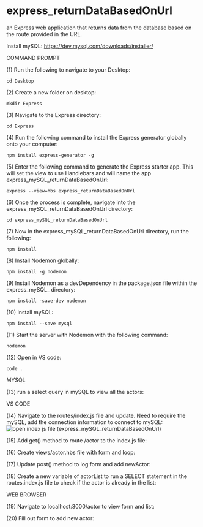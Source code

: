 # express_returnDataBasedOnUrl
an Express web application that returns data from the database based on the route provided in the URL.

Install mySQL: https://dev.mysql.com/downloads/installer/ 

COMMAND PROMPT

(1) Run the following to navigate to your Desktop: 

    cd Desktop

(2) Create a new folder on desktop: 

    mkdir Express

(3) Navigate to the Express directory: 

    cd Express

(4) Run the following command to install the Express generator globally onto your computer: 

    npm install express-generator -g

(5) Enter the following command to generate the Express starter app. This will set the view to use Handlebars and will name the app express_mySQL_returnDataBasedOnUrl: 

    express --view=hbs express_returnDataBasedOnUrl

(6) Once the process is complete, navigate into the express_mySQL_returnDataBasedOnUrl directory: 

    cd express_mySQL_returnDataBasedOnUrl

(7) Now in the express_mySQL_returnDataBasedOnUrl directory, run the following: 

    npm install

(8) Install Nodemon globally: 

    npm install -g nodemon
    
(9) Install Nodemon as a devDependency in the package.json file within the express_mySQL_ directory:

    npm install -save-dev nodemon
    
(10) Install mySQL:

    npm install --save mysql

(11) Start the server with Nodemon with the following command: 

    nodemon

(12) Open in VS code:

    code . 

MYSQL

(13) run a select query in mySQL to view all the actors:  


VS CODE

(14) Navigate to the routes/index.js file and update. Need to require the mySQL, add the connection information to connect to mySQL: ![open index js file (express_mySQL_returnDataBasedOnUrl)](https://user-images.githubusercontent.com/35668707/68095732-c5c75000-fe60-11e9-9945-7067c8f68a6e.JPG)


(15) Add get() method to route /actor to the index.js file: 

(16) Create views/actor.hbs file with form and loop: 

(17) Update post() method to log form and add newActor:

(18) Create a new variable of actorList to run a SELECT statement in the routes.index.js file to check if the actor is already in the list:

WEB BROWSER

(19) Navigate to localhost:3000/actor to view form and list: 

(20) Fill out form to add new actor: 
